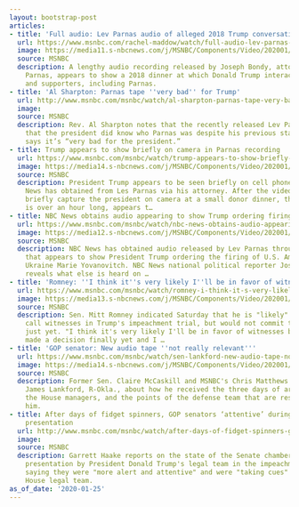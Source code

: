 ```yaml
---
layout: bootstrap-post
articles:
- title: 'Full audio: Lev Parnas audio of alleged 2018 Trump conversation'
  url: https://www.msnbc.com/rachel-maddow/watch/full-audio-lev-parnas-audio-of-alleged-2018-trump-conversation-77551685766
  image: https://media11.s-nbcnews.com/j/MSNBC/Components/Video/202001/n_maddow_parnas_trump_audio_200125.nbcnews-fp-1200-630.jpg
  source: MSNBC
  description: A lengthy audio recording released by Joseph Bondy, attorney for Lev
    Parnas, appears to show a 2018 dinner at which Donald Trump interacts with donors
    and supporters, including Parnas.
- title: 'Al Sharpton: Parnas tape ''very bad'' for Trump'
  url: http://www.msnbc.com/msnbc/watch/al-sharpton-parnas-tape-very-bad-for-trump-77552709861
  image: 
  source: MSNBC
  description: Rev. Al Sharpton notes that the recently released Lev Parnas tape shows
    that the president did know who Parnas was despite his previous statements. Sharpton
    says it’s “very bad for the president.”
- title: Trump appears to show briefly on camera in Parnas recording
  url: https://www.msnbc.com/msnbc/watch/trump-appears-to-show-briefly-on-camera-in-parnas-recording-77551173829
  image: https://media14.s-nbcnews.com/j/MSNBC/Components/Video/202001/n_msnbc_brk_velshi_parnas_200125_1920x1080.nbcnews-fp-1200-630.jpg
  source: MSNBC
  description: President Trump appears to be seen briefly on cell phone video NBC
    News has obtained from Les Parnas via his attorney. After the video appears to
    briefly capture the president on camera at a small donor dinner, the audio, which
    is over an hour long, appears t…
- title: NBC News obtains audio appearing to show Trump ordering firing of U.S. ambassador
  url: https://www.msnbc.com/msnbc/watch/nbc-news-obtains-audio-appearing-to-show-trump-ordering-firing-of-u-s-ambassador-77551173523
  image: https://media12.s-nbcnews.com/j/MSNBC/Components/Video/202001/n_msnbc_brk_velshi_lederman_200125_1920x1080.nbcnews-fp-1200-630.jpg
  source: MSNBC
  description: NBC News has obtained audio released by Lev Parnas through his attorney
    that appears to show President Trump ordering the firing of U.S. Ambassador to
    Ukraine Marie Yovanovitch. NBC News national political reporter Josh Lederman
    reveals what else is heard on …
- title: 'Romney: ''I think it''s very likely I''ll be in favor of witnesses'''
  url: https://www.msnbc.com/msnbc/watch/romney-i-think-it-s-very-likely-i-ll-be-in-favor-of-witnesses-77544005625
  image: https://media13.s-nbcnews.com/j/MSNBC/Components/Video/202001/n_msnbc_romney_200125_1920x1080.nbcnews-fp-1200-630.jpg
  source: MSNBC
  description: Sen. Mitt Romney indicated Saturday that he is "likely" to vote to
    call witnesses in Trump's impeachment trial, but would not commit to doing so
    just yet. "I think it's very likely I'll be in favor of witnesses but I haven’t
    made a decision finally yet and I …
- title: 'GOP senator: New audio tape ''not really relevant'''
  url: https://www.msnbc.com/msnbc/watch/sen-lankford-new-audio-tape-not-really-relevant-77544005544
  image: https://media14.s-nbcnews.com/j/MSNBC/Components/Video/202001/n_msnbc_lankford_200125_1920x1080.nbcnews-fp-1200-630.jpg
  source: MSNBC
  description: Former Sen. Claire McCaskill and MSNBC's Chris Matthews talk to Sen.
    James Lankford, R-Okla., about how he received the three days of arguments from
    the House managers, and the points of the defense team that are resonating with
    him.
- title: After days of fidget spinners, GOP senators ‘attentive’ during team Trump
    presentation
  url: http://www.msnbc.com/msnbc/watch/after-days-of-fidget-spinners-gop-senators-attentive-during-team-trump-presentation-77543493581
  image: 
  source: MSNBC
  description: Garrett Haake reports on the state of the Senate chamber during the
    presentation by President Donald Trump's legal team in the impeachment trial,
    saying they were "more alert and attentive" and were "taking cues" from the White
    House legal team.
as_of_date: '2020-01-25'
---
```


